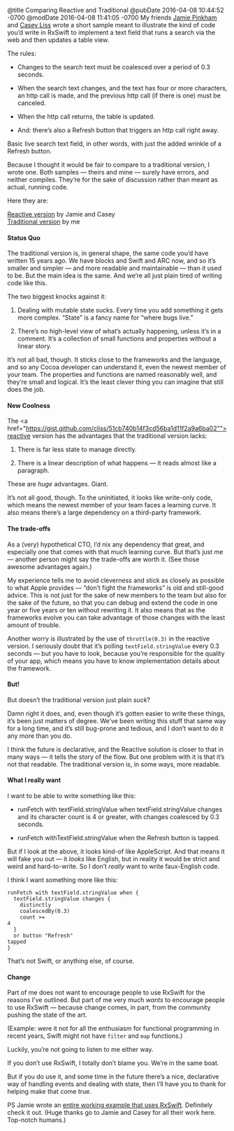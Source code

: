 @title Comparing Reactive and Traditional
@pubDate 2016-04-08 10:44:52 -0700
@modDate 2016-04-08 11:41:05 -0700
My friends <a href="https://twitter.com/jamiepinkham">Jamie Pinkham</a> and <a href="https://twitter.com/caseyliss">Casey Liss</a> wrote a short sample meant to illustrate the kind of code you’d write in RxSwift to implement a text field that runs a search via the web and then updates a table view.

The rules:

* Changes to the search text must be coalesced over a period of 0.3 seconds.

* When the search text changes, and the text has four or more characters, an http call is made, and the previous http call (if there is one) must be canceled.

* When the http call returns, the table is updated.

* And: there’s also a Refresh button that triggers an http call right away.

Basic live search text field, in other words, with just the added wrinkle of a Refresh button.

Because I thought it would be fair to compare to a traditional version, I wrote one. Both samples — theirs and mine — surely have errors, and neither compiles. They’re for the sake of discussion rather than meant as actual, running code.

Here they are:

<a href="https://gist.github.com/cliss/51cb740b14f3cd56ba1d11f2a9a6ba02">Reactive version</a> by Jamie and Casey<br />
<a href="https://gist.github.com/brentsimmons/387c5ec75aa1a5373d929fd9f1ae5f43">Traditional version</a> by me

#### Status Quo

The traditional version is, in general shape, the same code you’d have written 15 years ago. We have blocks and Swift and ARC now, and so it’s smaller and simpler — and more readable and maintainable — than it used to be. But the main idea is the same. And we’re all just plain tired of writing code like this.

The two biggest knocks against it:

1. Dealing with mutable state sucks. Every time you add something it gets more complex. “State” is a fancy name for “where bugs live.”

2. There’s no high-level view of what’s actually happening, unless it’s in a comment. It’s a collection of small functions and properties without a linear story.

It’s not all bad, though. It sticks close to the frameworks and the language, and so any Cocoa developer can understand it, even the newest member of your team. The properties and functions are named reasonably well, and they’re small and logical. It’s the least clever thing you can imagine that still does the job.

#### New Coolness

The <a href="https://gist.github.com/cliss/51cb740b14f3cd56ba1d11f2a9a6ba02"">reactive version</a> has the advantages that the traditional version lacks:

1. There is far less state to manage directly.

2. There is a linear description of what happens — it reads almost like a paragraph.

These are *huge* advantages. Giant.

It’s not all good, though. To the uninitiated, it looks like write-only code, which means the newest member of your team faces a learning curve. It also means there’s a large dependency on a third-party framework.

#### The trade-offs

As a (very) hypothetical CTO, I’d nix any dependency that great, and especially one that comes with that much learning curve. But that’s just me — another person might say the trade-offs are worth it. (See those awesome advantages again.)

My experience tells me to avoid cleverness and stick as closely as possible to what Apple provides — “don’t fight the frameworks” is old and still-good advice. This is not just for the sake of new members to the team but also for the sake of the future, so that you can debug and extend the code in one year or five years or ten without rewriting it. It also means that as the frameworks evolve you can take advantage of those changes with the least amount of trouble.

Another worry is illustrated by the use of `throttle(0.3)` in the reactive version. I seriously doubt that it’s polling <code>textField.&#8203;stringValue</code> every 0.3 seconds — but you have to look, because you’re responsible for the quality of your app, which means you have to know implementation details about the framework.

#### But!

But doesn’t the traditional version just plain *suck*?

Damn right it does, and, even though it’s gotten easier to write these things, it’s been just matters of degree. We’ve been writing this stuff that same way for a long time, and it’s still bug-prone and tedious, and I don’t want to do it any more than you do.

I think the future is declarative, and the Reactive solution is closer to that in many ways — it tells the story of the flow. But one problem with it is that it’s not that readable. The traditional version is, in some ways, more readable.

#### What I really want

I want to be able to write something like this:

* runFetch with textField.stringValue when textField.stringValue changes and its character count is 4 or greater, with changes coalesced by 0.3 seconds.

* runFetch withTextField.stringValue when the Refresh button is tapped.

But if I look at the above, it looks kind-of like AppleScript. And that means it will fake you out — it *looks* like English, but in reality it would be strict and weird and hard-to-write. So I don’t *really* want to write faux-English code.

I think I want something more like this:

<code>runFetch with textField.stringValue when {</code><br />
<code>&nbsp;&nbsp;textField.stringValue changes {</code><br />
<code>&nbsp;&nbsp;&nbsp;&nbsp;distinctly</code><br />
<code>&nbsp;&nbsp;&nbsp;&nbsp;coalescedBy(0.3)</code><br />
<code>&nbsp;&nbsp;&nbsp;&nbsp;count >= 4</code><br />
<code>&nbsp;&nbsp;}</code><br />
<code>&nbsp;&nbsp;or button "Refresh" tapped</code><br />
<code>}</code><br />


That’s not Swift, or anything else, of course.

#### Change

Part of me does not want to encourage people to use RxSwift for the reasons I’ve outlined. But part of me very much <em>wants</em> to encourage people to use RxSwift — because change comes, in part, from the community pushing the state of the art.

(Example: were it not for all the enthusiasm for functional programming in recent years, Swift might not have `filter` and `map` functions.)

Luckily, you’re not going to listen to me either way.

If you don’t use RxSwift, I totally don’t blame you. We’re in the same boat.

But if you do use it, and some time in the future there’s a nice, declarative way of handling events and dealing with state, then I’ll have you to thank for helping make that come true.

PS Jamie wrote an <a href="https://bitbucket.org/notjessepinkman/brent_rx_sample">entire working example that uses RxSwift</a>. Definitely check it out. (Huge thanks go to Jamie and Casey for all their work here. Top-notch humans.)

